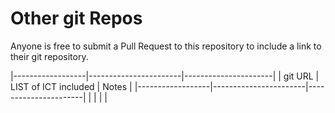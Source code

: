 # Other git Repos

Anyone is free to submit a Pull Request to this repository to include a link to their git repository. 

|------------------|-----------------------|----------------------|
| git URL          | LIST of ICT included  | Notes                |
|------------------|-----------------------|----------------------|
|                  |                       |                      |
